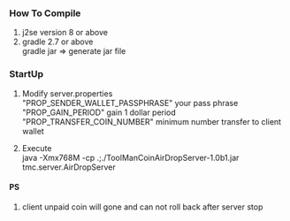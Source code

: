 ### How To Compile    

1. j2se version 8 or above        
2. gradle 2.7 or above            
   gradle jar => generate jar file    
       
### StartUp     
1. Modify server.properties     
"PROP_SENDER_WALLET_PASSPHRASE"  your pass phrase        
"PROP_GAIN_PERIOD" gain 1 dollar period     
"PROP_TRANSFER_COIN_NUMBER" minimum number transfer to client wallet    
 
2. Execute    
java -Xmx768M -cp .;./ToolManCoinAirDropServer-1.0b1.jar tmc.server.AirDropServer 
  
#### PS
1. client unpaid coin will gone and can not roll back after server stop     
 
